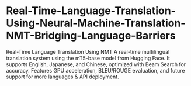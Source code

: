 # Real-Time-Language-Translation-Using-Neural-Machine-Translation-NMT-Bridging-Language-Barriers
Real-Time Language Translation Using NMT  A real-time multilingual translation system using the mT5-base model from Hugging Face. It supports English, Japanese, and Chinese, optimized with Beam Search for accuracy. Features GPU acceleration, BLEU/ROUGE evaluation, and future support for more languages &amp; API deployment.
